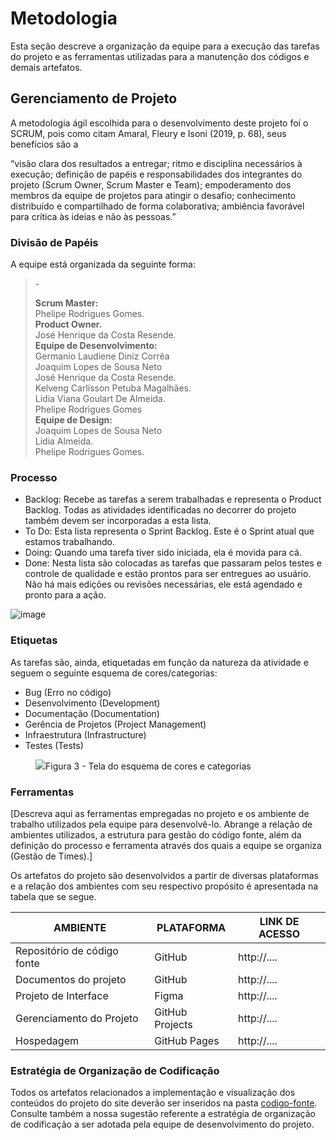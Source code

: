 
# Metodologia

Esta seção descreve a organização da equipe para a execução das tarefas do projeto e as ferramentas utilizadas para a manutenção dos códigos e demais artefatos.


## Gerenciamento de Projeto
A metodologia ágil escolhida para o desenvolvimento deste projeto foi o SCRUM, pois como citam Amaral, Fleury e Isoni (2019, p. 68), seus benefícios são a

“visão clara dos resultados a entregar; ritmo e disciplina necessários à execução; definição de papéis e responsabilidades dos integrantes do projeto (Scrum Owner, Scrum Master e Team); empoderamento dos membros da equipe de projetos para atingir o desafio; conhecimento distribuído e compartilhado de forma colaborativa; ambiência favorável para crítica às ideias e não às pessoas.”

### Divisão de Papéis

A equipe está organizada da seguinte forma:

> -**<p>Scrum Master:<br>**
Phelipe Rodrigues Gomes.<br>
**Product Owner.<br>**
José Henrique da Costa Resende.<br>
**Equipe de Desenvolvimento:<br>**
Germanio Laudiene Diniz Corrêa<br>
Joaquim Lopes de Sousa Neto<br>
José Henrique da Costa Resende.<br>
Kelveng Carlisson Petuba Magalhães.<br>
Lidia Viana Goulart De Almeida.<br>
Phelipe Rodrigues Gomes<br>
**Equipe de Design:<br>**
Joaquim Lopes de Sousa Neto<br>
Lidia Almeida.<br>
Phelipe Rodrigues Gomes.<br>


### Processo

- Backlog: Recebe as tarefas a serem trabalhadas e representa o Product Backlog. Todas as atividades identificadas no decorrer do projeto também devem ser incorporadas a esta lista. 
- To Do: Esta lista representa o Sprint Backlog. Este é o Sprint atual que estamos trabalhando. 
- Doing: Quando uma tarefa tiver sido iniciada, ela é movida para cá. 
- Done: Nesta lista são colocadas as tarefas que passaram pelos testes e controle de qualidade e estão prontos para ser entregues ao usuário. Não há mais edições ou revisões necessárias, ele está agendado e pronto para a ação.

![image](https://github.com/ICEI-PUC-Minas-PMV-ADS/pmv-ads-2023-2-e1-proj-web-t3-Grupo4/assets/144849420/72ba9715-38dc-4aab-bf31-9fd9437ffbf3)



### Etiquetas
<p>As tarefas são, ainda, etiquetadas em função da natureza da atividade e seguem o seguinte esquema de cores/categorias:</p>

<ul>
  <li>Bug (Erro no código)</li>
  <li>Desenvolvimento (Development)</li>
  <li>Documentação (Documentation)</li>
  <li>Gerência de Projetos (Project Management)</li>
  <li>Infraestrutura (Infrastructure)</li>
  <li>Testes (Tests)</li>
</ul>

<figure> 
  <img src="https://user-images.githubusercontent.com/100447878/164068979-9eed46e1-9b44-461e-ab88-c2388e6767a1.png"
    <figcaption>Figura 3 - Tela do esquema de cores e categorias</figcaption>
</figure> 
  
### Ferramentas

[Descreva aqui as ferramentas empregadas no projeto e os ambiente de trabalho utilizados pela  equipe para desenvolvê-lo. Abrange a relação de ambientes utilizados, a estrutura para gestão do código fonte, além da definição do processo e ferramenta através dos quais a equipe se organiza (Gestão de Times).]

Os artefatos do projeto são desenvolvidos a partir de diversas plataformas e a relação dos ambientes com seu respectivo propósito é apresentada na tabela que se segue.

| AMBIENTE                            | PLATAFORMA                         | LINK DE ACESSO                         |
|-------------------------------------|------------------------------------|----------------------------------------|
| Repositório de código fonte         | GitHub                             | http://....                            |
| Documentos do projeto               | GitHub                             | http://....                            |
| Projeto de Interface                | Figma                              | http://....                            |
| Gerenciamento do Projeto            | GitHub Projects                    | http://....                            |
| Hospedagem                          | GitHub Pages                       | http://....                            |


### Estratégia de Organização de Codificação 

Todos os artefatos relacionados a implementação e visualização dos conteúdos do projeto do site deverão ser inseridos na pasta [codigo-fonte](http://https://github.com/ICEI-PUC-Minas-PMV-ADS/WebApplicationProject-Template-v2/tree/main/codigo-fonte). Consulte também a nossa sugestão referente a estratégia de organização de codificação a ser adotada pela equipe de desenvolvimento do projeto.

